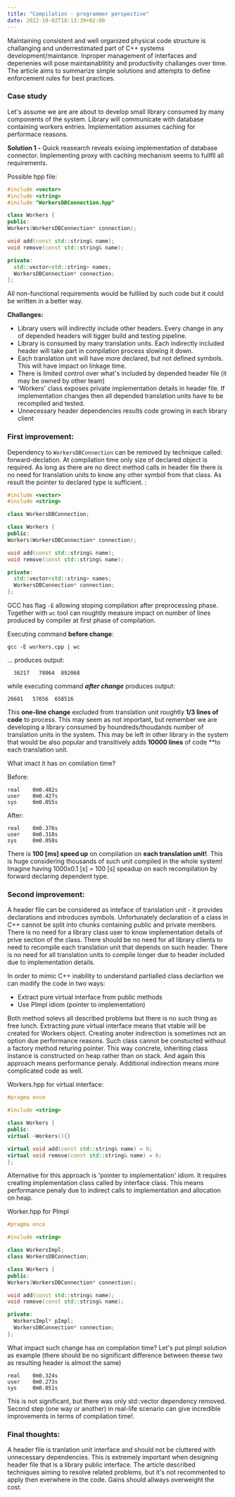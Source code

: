 ```yaml
---
title: "Compilation - programmer perspective"
date: 2022-10-02T18:13:39+02:00
---
```


Maintaining consistent and well organized physical code structure is challanging and underrestimated part of C++ systems development/maintance. Inproper management of interfaces and depenenies will pose maintainablitity and productivity challanges over time. The article aims to summarize simple solutions and attempts to define enforcement rules for best practices.


### Case study
Let's assume we are are about to develop small library consumed by many components of the system. Library will communicate with database containing workers entries. Implementation assumes caching for performace reasons.

**Solution 1 -** Quick reasearch reveals exising implementation of database connector. Implementing proxy with caching mechanism seems to fullfll all requirements. 

Possible hpp file:

```cpp
#include <vector>
#include <string>
#include "WorkersDBConnection.hpp"

class Workers {
public:
Workers(WorkersDBConnection* connection);

void add(const std::string& name);
void remove(const std::string& name);

private:
  std::vector<std::string> names;
  WorkersDBConnection* connection;
};
```

All non-functional requirements would be fulliled by such code but it could be written in a better way.

**Challanges:**
* Library users will indirectly include other headers. Every change in any of depended headers will tigger build and testing pipeline.
* Library is consumed by many translation units. Each indirectly included header will take part in compilation process slowing it down.
* Each translation unit will have more declared, but not defined symbols. This will have impact on linkage time.   
* There is limited control over what's included by depended header file (it may be owned by other team)
* 'Workers' class exposes private implementation details in header file. If implementation changes then all depended translation units have to be recompiled and tested.
* Unnecessary header dependencies results code growing in each library client 

### First improvement:

Dependency to ``WorkersDBConnection`` can be removed by technique called: forward-declation. At compilation time only size of declared object is required. As long as there are no direct method calls in header file there is no need for translation units to know any other symbol from that class. As result the pointer to declared type is sufficient. :

```cpp
#include <vector>
#include <string>

class WorkersDBConnection;

class Workers {
public:
Workers(WorkersDBConnection* connection);

void add(const std::string& name);
void remove(const std::string& name);

private:
  std::vector<std::string> names;
  WorkersDBConnection* connection;
};
```

GCC has flag ``-E`` allowing stoping compilation after preprocessing phase. Together with ``wc`` tool can roughtly measure impact on number of lines produced by compiler at first phase of compilation. 

Executing command **before change**:
```
gcc -E workers.cpp | wc
```
... produces output:
```
  36217   78064  892068
```

while executing command ***after change*** produces output:
```
26681   57656  658516
```

This **one-line change** excluded from translation unit roughtly **1/3 lines of code** to process. This may seem as not important, but remember we are developing a library consumed by houndreds/thoudands number of translation units in the system. This may be left in other library in the system that would be also popular and transitively adds **10000 lines** of code **to each translation unit.

What imact it has on comilation time?  

Before:
```
real    0m0.482s
user    0m0.427s
sys     0m0.055s
```

After:
```
real    0m0.376s
user    0m0.318s
sys     0m0.058s
```

There is **100 [ms] speed up** on compilation on **each translation unit!**. This is huge considering thousands of such unit compiled in the whole system! Imagine having 1000x0.1 [s] = 100 [s] speadup on each recompilation by forward declaring dependent type.

### Second improvement:

A header file can be considered as inteface of translation unit - it provides declarations and introduces symbols. Unfortunately declaration of a class in C++ cannot be split into chunks containing public and private members. There is no need for a library class user to know implementation details of prive section of the class. There should be no need for all library clients to need to recompile each translation unit that depends on such header. There is no need for all translation units to compile longer due to header included due to implementation details.

In order to mimic C++ inability to understand partialled class declartion we can modify the code in two ways:
* Extract pure virtual interface from public methods 
* Use PImpl idiom (pointer to implementation)

Both method solevs all described problems but there is no such thing as free lunch. Extracting pure virtual interface means that vtable will be created for Workers object. Creating anoter indirection is sometimes not an option due performance reasons. Such class cannot be constucted without a factory method returing pointer. This way concrete, inheriting class instance is constructed on heap rather than on stack. And again this approach means performance penaly. Additional indirection means more complicated code as well. 


Workers.hpp for virtual interface:
```cpp
#pragma once

#include <string>

class Workers {
public:
virtual ~Workers(){}

virtual void add(const std::string& name) = 0;
virtual void remove(const std::string& name) = 0;
};
```

Alternative for this approach is 'pointer to implementation' idiom. It requires creating implementation class called by interface class. This means performance penaly due to indirect calls to implementation and allocation on heap. 

Worker.hpp for PImpl
```cpp
#pragma once

#include <string>

class WorkersImpl;
class WorkersDBConnection;

class Workers {
public:
Workers(WorkersDBConnection* connection);

void add(const std::string& name);
void remove(const std::string& name);

private:
  WorkersImpl* pImpl;
  WorkersDBConnection* connection;
};
```

What impact such change has on compilation time? Let's put pImpl solution as example (there should be no significant difference between theese two as resulting header is almost the same)
```
real    0m0.324s
user    0m0.273s
sys     0m0.051s
```

This is not significant, but there was only std::vector dependency removed. Second step (one way or another) in real-life scenario can give incredible improvements in terms of compilation time!. 

### Final thoughts:

A header file is tranlation unit interface and should not be cluttered with unnecessary dependencies. This is extremely important when designing header file that is a library public interface. The article described techniques aiming to resolve related problems, but it's not recommented to apply then everwhere in the code. Gains should allways overweight the cost.

